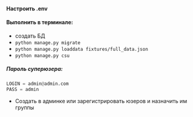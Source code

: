 #### Настроить .env
#### Выполнить в терминале:
- создать БД
- `python manage.py migrate`
- `python manage.py loaddata fixtures/full_data.json`
- `python manage.py csu`
##### Пароль суперюзера:
```Python
LOGIN = admin@admin.com
PASS = admin
```
- Создать в админке или зарегистрировать юзеров и назначить им группы